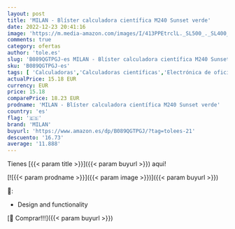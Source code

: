```yaml
---
layout: post
title: 'MILAN - Blíster calculadora científica M240 Sunset verde'
date: 2022-12-23 20:41:16
image: 'https://m.media-amazon.com/images/I/413PPEtrclL._SL500_._SL400_.jpg'
comments: true
category: ofertas
author: 'tole.es'
slug: 'B089QGTPGJ-es MILAN - Blíster calculadora científica M240 Sunset verde'
sku: 'B089QGTPGJ-es'
tags: [ 'Calculadoras','Calculadoras científicas','Electrónica de oficina','Oficina y papelería','calculadora','milan','🇪🇸', ]
actualPrice: 15.18 EUR
currency: EUR
price: 15.18
comparePrice: 18.23 EUR
prodname: 'MILAN - Blíster calculadora científica M240 Sunset verde'
country: 'es'
flag: '🇪🇸'
brand: 'MILAN'
buyurl: 'https://www.amazon.es/dp/B089QGTPGJ/?tag=tolees-21'
descuento: '16.73'
average: '11.888'
---
```


Tienes [{{< param title >}}]({{< param buyurl >}}) aqui!

[![{{< param prodname >}}]({{< param image >}})]({{< param buyurl >}})

🔎:

- Design and functionality

[🛒 Comprar!!!]({{< param buyurl >}})
